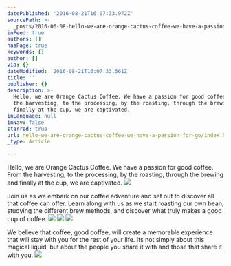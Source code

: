 ```yaml
---
datePublished: '2016-08-21T16:07:33.972Z'
sourcePath: >-
  _posts/2016-06-08-hello-we-are-orange-cactus-coffee-we-have-a-passion-for-go.md
inFeed: true
authors: []
hasPage: true
keywords: []
author: []
via: {}
dateModified: '2016-08-21T16:07:33.561Z'
title: ''
publisher: {}
description: >-
  Hello, we are Orange Cactus Coffee. We have a passion for good coffee. From
  the harvesting, to the processing, by the roasting, through the brewing and
  finally at the cup, we are captivated.
inLanguage: null
inNav: false
starred: true
url: hello-we-are-orange-cactus-coffee-we-have-a-passion-for-go/index.html
_type: Article

---
```

Hello, we are Orange Cactus Coffee. We have a passion for good coffee. From the harvesting, to the processing, by the roasting, through the brewing and finally at the cup, we are captivated.
![](https://the-grid-user-content.s3-us-west-2.amazonaws.com/6544caa5-387f-44e4-963c-6d3cfc1e023e.jpg)

Join us as we embark on our coffee adventure and set out to discover all that coffee can offer. Learn along with us as we start roasting our own bean, studying the different brew methods, and discover what truly makes a good cup of coffee.
![](https://the-grid-user-content.s3-us-west-2.amazonaws.com/6d859360-05b8-40da-95d8-216c625e0e50.jpg)
![](https://the-grid-user-content.s3-us-west-2.amazonaws.com/4d895457-cda6-4f96-a9d8-a59c21b4401f.jpg)
![](https://the-grid-user-content.s3-us-west-2.amazonaws.com/8840f3d7-0b64-4aa8-901d-4b0700bc1c91.jpg)

We believe that coffee, good coffee, will create a memorable experience that will stay with you for the rest of your life. Its not simply about this magical liquid, but about the people you share it with and those that share it with you.
![](https://the-grid-user-content.s3-us-west-2.amazonaws.com/cd27706d-989d-450f-af4c-fb2a2a992a6d.jpg)